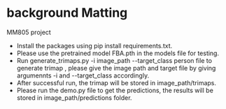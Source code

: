 # background Matting
MM805 project
- Install the packages using pip install requirements.txt.
- Please use the pretrained model FBA.pth in the models file for testing.
- Run generate_trimaps.py -i image_path --target_class person file to generate trimap , please give the image path and target file by giving argumennts -i and --target_class accordingly.
- After successful run, the trimap will be stored in image_path/trimaps.
- Please run the demo.py file to get the predictions, the results will be stored in image_path/predictions folder.

